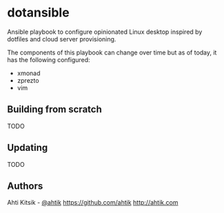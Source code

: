 dotansible
==========

Ansible playbook to configure opinionated Linux desktop inspired by dotfiles and cloud server provisioning.

The components of this playbook can change over time but as of today, it has the following configured:

 * xmonad
 * zprezto
 * vim

Building from scratch
---------------------
TODO

Updating
--------
TODO

Authors
--------
Ahti Kitsik - [@ahtik](http://twitter.com/ahtik) https://github.com/ahtik http://ahtik.com



